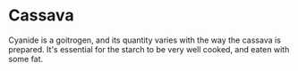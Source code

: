 # Cassava

Cyanide is a goitrogen, and its quantity varies with the way the cassava is prepared. It's essential for the starch to be very well cooked, and eaten with some fat.